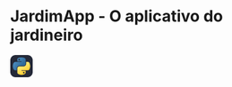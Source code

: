 # JardimApp - O aplicativo do jardineiro
<img src="https://raw.githubusercontent.com/tandpfun/skill-icons/refs/heads/main/icons/Python-Dark.svg" alt="logo python" width=40px>